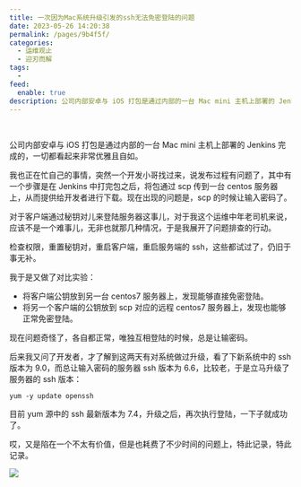 ```yaml
---
title: 一次因为Mac系统升级引发的ssh无法免密登陆的问题
date: 2023-05-26 14:20:38
permalink: /pages/9b4f5f/
categories:
  - 运维观止
  - 迎刃而解
tags:
  -
feed:
  enable: true
description: 公司内部安卓与 iOS 打包是通过内部的一台 Mac mini 主机上部署的 Jenkins 完成的，一切都看起来非常优雅且自如。我也正在忙自己的事情，突然一个开发小哥找过来，说发布过程有问题了，其中有一个步骤是在 Jenkins 中打完包之后，将包通过 scp 传到一台 centos 服务器上，从而提供给开发者进行下载。现在出现的问题是，scp 的时候让输入密码了。
---
```


<br><ArticleTopAd></ArticleTopAd>


公司内部安卓与 iOS 打包是通过内部的一台 Mac mini 主机上部署的 Jenkins 完成的，一切都看起来非常优雅且自如。

我也正在忙自己的事情，突然一个开发小哥找过来，说发布过程有问题了，其中有一个步骤是在 Jenkins 中打完包之后，将包通过 scp 传到一台 centos 服务器上，从而提供给开发者进行下载。现在出现的问题是，scp 的时候让输入密码了。

对于客户端通过秘钥对儿来登陆服务器这事儿，对于我这个运维中年老司机来说，应该不是一个难事儿，无非也就那几种情况，于是我展开了问题排查的行动。

检查权限，重置秘钥对，重启客户端，重启服务端的 ssh，这些都试过了，仍旧于事无补。

我于是又做了对比实验：

- 将客户端公钥放到另一台 centos7 服务器上，发现能够直接免密登陆。
- 将另一个客户端的公钥放到 scp 对应的远程 centos7 服务器上，发现也能够正常免密登陆。

现在问题奇怪了，各自都正常，唯独互相登陆的时候，总是让输密码。

后来我又问了开发者，才了解到这两天有对系统做过升级，看了下新系统中的 ssh 版本为 9.0，而总让输入密码的服务器 ssh 版本为 6.6，比较老，于是立马升级了服务器的 ssh 版本：

```
yum -y update openssh
```

目前 yum 源中的 ssh 最新版本为 7.4，升级之后，再次执行登陆，一下子就成功了。

哎，又是陷在一个不太有价值，但是也耗费了不少时间的问题上，特此记录，特此记录。

![](http://t.eryajf.net/imgs/2023/05/090da587d95bed42.jpg)

<br><ArticleTopAd></ArticleTopAd>
